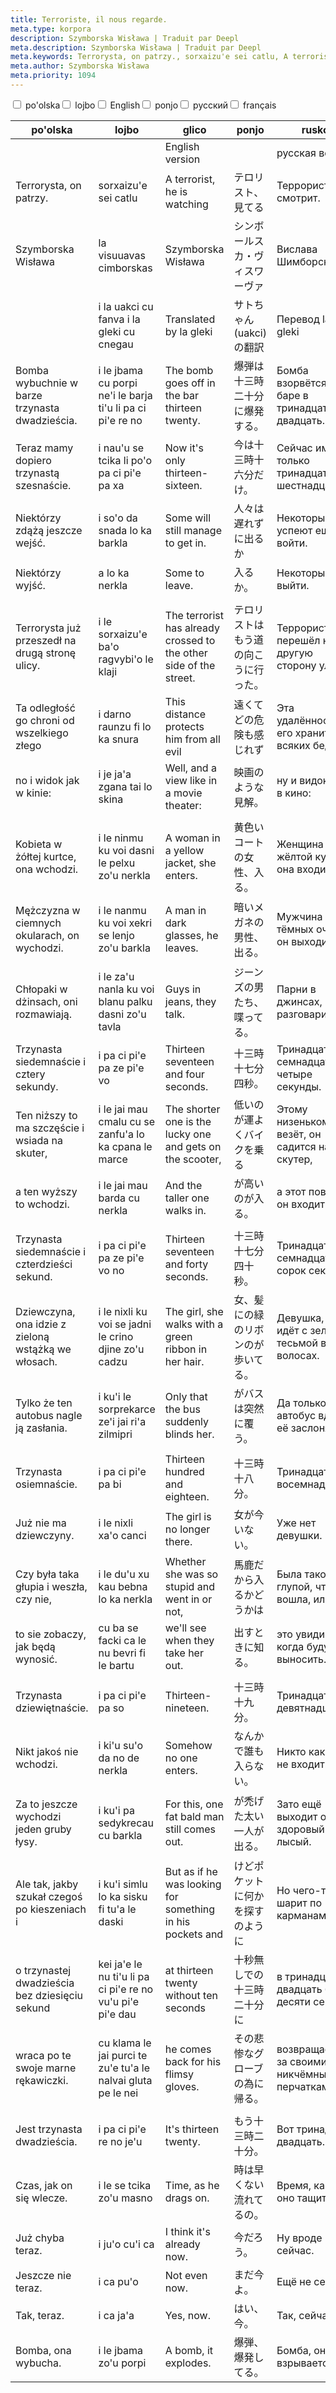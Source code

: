 ```yaml
---
title: Terroriste, il nous regarde.
meta.type: korpora
description: Szymborska Wisława | Traduit par Deepl
meta.description: Szymborska Wisława | Traduit par Deepl
meta.keywords: Terrorysta, on patrzy., sorxaizu'e sei catlu, A terrorist, he is watching, テロリスト、見てる, Террорист, он смотрит., Terroriste, il nous regarde.
meta.author: Szymborska Wisława
meta.priority: 1094
---
```


<div class="w-full">
  <input
    type="checkbox"
    id="hide-column-po_olska"
    class="hide-column-checkbox-po_olska"
  />
  <label
    for="hide-column-po_olska"
    class="hide-column-button-po_olska float-left drop-shadow bg-teal-100 hover:bg-teal-600 focus:bg-teal-600 text-gray-900 hover:text-white font-bold leading-normal select-none py-2 px-4"
    >po'olska</label
  ><input
    type="checkbox"
    id="hide-column-lojbo"
    class="hide-column-checkbox-lojbo"
  />
  <label
    for="hide-column-lojbo"
    class="hide-column-button-lojbo float-left drop-shadow bg-teal-100 hover:bg-teal-600 focus:bg-teal-600 text-gray-900 hover:text-white font-bold leading-normal select-none py-2 px-4"
    >lojbo</label
  ><input
    type="checkbox"
    id="hide-column-glico"
    class="hide-column-checkbox-glico"
  />
  <label
    for="hide-column-glico"
    class="hide-column-button-glico float-left drop-shadow bg-teal-100 hover:bg-teal-600 focus:bg-teal-600 text-gray-900 hover:text-white font-bold leading-normal select-none py-2 px-4"
    >English</label
  ><input
    type="checkbox"
    id="hide-column-ponjo"
    class="hide-column-checkbox-ponjo"
  />
  <label
    for="hide-column-ponjo"
    class="hide-column-button-ponjo float-left drop-shadow bg-teal-100 hover:bg-teal-600 focus:bg-teal-600 text-gray-900 hover:text-white font-bold leading-normal select-none py-2 px-4"
    >ponjo</label
  ><input
    type="checkbox"
    id="hide-column-rusko"
    class="hide-column-checkbox-rusko"
  />
  <label
    for="hide-column-rusko"
    class="hide-column-button-rusko float-left drop-shadow bg-teal-100 hover:bg-teal-600 focus:bg-teal-600 text-gray-900 hover:text-white font-bold leading-normal select-none py-2 px-4"
    >русский</label
  ><input
    type="checkbox"
    id="hide-column-fraso"
    class="hide-column-checkbox-fraso"
  />
  <label
    for="hide-column-fraso"
    class="hide-column-button-fraso float-left drop-shadow bg-teal-100 hover:bg-teal-600 focus:bg-teal-600 text-gray-900 hover:text-white font-bold leading-normal select-none py-2 px-4"
    >français</label
  >
  <div class="clear-both" />
  <div class="w-full overflow-x-auto">
    <table
      class="mt-2 table-fixed max-w-full border font-light text-left text-sm"
    >
      <thead class="border-b italic">
        <tr>
          <th scope="col" class="w-40 p-2 column-class-po_olska">
            po&#039;olska
          </th>
          <th scope="col" class="w-40 p-2 column-class-lojbo">lojbo</th>
          <th scope="col" class="w-40 p-2 column-class-glico">glico</th>
          <th scope="col" class="w-40 p-2 column-class-ponjo">ponjo</th>
          <th scope="col" class="w-40 p-2 column-class-rusko">rusko</th>
          <th scope="col" class="w-40 p-2 column-class-fraso">fraso</th>
        </tr>
      </thead>
      <tbody>
        <tr
          class="border-b transition duration-300 ease-in-out hover:bg-neutral-100 dark:hover:bg-neutral-100"
        >
          <td
            class="font-bold text-left align-text-top p-2 column-class-po_olska"
          ></td>
          <td
            class="font-bold text-left align-text-top p-2 column-class-lojbo"
          ></td>
          <td class="font-bold text-left align-text-top p-2 column-class-glico">
            English version
          </td>
          <td
            class="font-bold text-left align-text-top p-2 column-class-ponjo"
          ></td>
          <td class="font-bold text-left align-text-top p-2 column-class-rusko">
            русская версия
          </td>
          <td class="font-bold text-left align-text-top p-2 column-class-fraso">
            Version française
          </td>
        </tr>
        <tr
          class="border-b transition duration-300 ease-in-out hover:bg-neutral-100 dark:hover:bg-neutral-100"
        >
          <td
            class="italic text-gray-500 text-left align-text-top p-2 column-class-po_olska"
          >
            Terrorysta, on patrzy.
          </td>
          <td
            class="italic text-gray-500 text-left align-text-top p-2 column-class-lojbo"
          >
            sorxaizu&#039;e sei catlu
          </td>
          <td
            class="italic text-gray-500 text-left align-text-top p-2 column-class-glico"
          >
            A terrorist, he is watching
          </td>
          <td
            class="italic text-gray-500 text-left align-text-top p-2 column-class-ponjo"
          >
            テロリスト、見てる
          </td>
          <td
            class="italic text-gray-500 text-left align-text-top p-2 column-class-rusko"
          >
            Террорист, он смотрит.
          </td>
          <td
            class="italic text-gray-500 text-left align-text-top p-2 column-class-fraso"
          >
            Terroriste, il nous regarde.
          </td>
        </tr>
        <tr
          class="border-b transition duration-300 ease-in-out hover:bg-neutral-100 dark:hover:bg-neutral-100"
        >
          <td
            class="italic text-gray-500 text-left align-text-top p-2 column-class-po_olska"
          >
            Szymborska Wisława
          </td>
          <td
            class="italic text-gray-500 text-left align-text-top p-2 column-class-lojbo"
          >
            la visuuavas cimborskas
          </td>
          <td
            class="italic text-gray-500 text-left align-text-top p-2 column-class-glico"
          >
            Szymborska Wisława
          </td>
          <td
            class="italic text-gray-500 text-left align-text-top p-2 column-class-ponjo"
          >
            シンボールスカ・ヴィスワーヴァ
          </td>
          <td
            class="italic text-gray-500 text-left align-text-top p-2 column-class-rusko"
          >
            Вислава Шимборска
          </td>
          <td
            class="italic text-gray-500 text-left align-text-top p-2 column-class-fraso"
          >
            Szymborska Wisława
          </td>
        </tr>
        <tr
          class="border-b transition duration-300 ease-in-out hover:bg-neutral-100 dark:hover:bg-neutral-100"
        >
          <td
            class="italic text-gray-500 text-left align-text-top p-2 column-class-po_olska"
          ></td>
          <td
            class="italic text-gray-500 text-left align-text-top p-2 column-class-lojbo"
          >
            i la uakci cu fanva i la gleki cu cnegau
          </td>
          <td
            class="italic text-gray-500 text-left align-text-top p-2 column-class-glico"
          >
            Translated by la gleki
          </td>
          <td
            class="italic text-gray-500 text-left align-text-top p-2 column-class-ponjo"
          >
            サトちゃん(uakci)の翻訳
          </td>
          <td
            class="italic text-gray-500 text-left align-text-top p-2 column-class-rusko"
          >
            Перевод la gleki
          </td>
          <td
            class="italic text-gray-500 text-left align-text-top p-2 column-class-fraso"
          >
            Traduit par Deepl
          </td>
        </tr>
        <tr
          class="border-b transition duration-300 ease-in-out hover:bg-neutral-100 dark:hover:bg-neutral-100"
        >
          <td class="text-left align-text-top p-2 column-class-po_olska">
            Bomba wybuchnie w barze trzynasta dwadzieścia.
          </td>
          <td class="text-left align-text-top p-2 column-class-lojbo">
            i le jbama cu porpi ne&#039;i le barja ti&#039;u li pa ci pi&#039;e
            re no
          </td>
          <td class="text-left align-text-top p-2 column-class-glico">
            The bomb goes off in the bar thirteen twenty.
          </td>
          <td class="text-left align-text-top p-2 column-class-ponjo">
            爆弾は十三時二十分に爆発する。
          </td>
          <td class="text-left align-text-top p-2 column-class-rusko">
            Бомба взорвётся в баре в тринадцать двадцать.
          </td>
          <td class="text-left align-text-top p-2 column-class-fraso">
            Une bombe explose dans un bar à treize heures vingt.
          </td>
        </tr>
        <tr
          class="border-b transition duration-300 ease-in-out hover:bg-neutral-100 dark:hover:bg-neutral-100"
        >
          <td class="text-left align-text-top p-2 column-class-po_olska">
            Teraz mamy dopiero trzynastą szesnaście.
          </td>
          <td class="text-left align-text-top p-2 column-class-lojbo">
            i nau&#039;u se tcika li po&#039;o pa ci pi&#039;e pa xa
          </td>
          <td class="text-left align-text-top p-2 column-class-glico">
            Now it&#039;s only thirteen-sixteen.
          </td>
          <td class="text-left align-text-top p-2 column-class-ponjo">
            今は十三時十六分だけ。
          </td>
          <td class="text-left align-text-top p-2 column-class-rusko">
            Сейчас имеем только тринадцать шестнадцать.
          </td>
          <td class="text-left align-text-top p-2 column-class-fraso">
            Il n&#039;est plus que treize-seize.
          </td>
        </tr>
        <tr
          class="border-b transition duration-300 ease-in-out hover:bg-neutral-100 dark:hover:bg-neutral-100"
        >
          <td class="text-left align-text-top p-2 column-class-po_olska">
            Niektórzy zdążą jeszcze wejść.
          </td>
          <td class="text-left align-text-top p-2 column-class-lojbo">
            i so&#039;o da snada lo ka barkla
          </td>
          <td class="text-left align-text-top p-2 column-class-glico">
            Some will still manage to get in.
          </td>
          <td class="text-left align-text-top p-2 column-class-ponjo">
            人々は遅れずに出るか
          </td>
          <td class="text-left align-text-top p-2 column-class-rusko">
            Некоторые успеют ещё войти.
          </td>
          <td class="text-left align-text-top p-2 column-class-fraso">
            Certains parviendront encore à entrer.
          </td>
        </tr>
        <tr
          class="border-b transition duration-300 ease-in-out hover:bg-neutral-100 dark:hover:bg-neutral-100"
        >
          <td class="text-left align-text-top p-2 column-class-po_olska">
            Niektórzy wyjść.
          </td>
          <td class="text-left align-text-top p-2 column-class-lojbo">
            a lo ka nerkla
          </td>
          <td class="text-left align-text-top p-2 column-class-glico">
            Some to leave.
          </td>
          <td class="text-left align-text-top p-2 column-class-ponjo">
            入るか。
          </td>
          <td class="text-left align-text-top p-2 column-class-rusko">
            Некоторые выйти.
          </td>
          <td class="text-left align-text-top p-2 column-class-fraso">
            D&#039;autres partiront.
          </td>
        </tr>
        <tr
          class="border-b transition duration-300 ease-in-out hover:bg-neutral-100 dark:hover:bg-neutral-100"
        >
          <td class="text-left align-text-top p-2 column-class-po_olska"></td>
          <td class="text-left align-text-top p-2 column-class-lojbo"></td>
          <td class="text-left align-text-top p-2 column-class-glico"></td>
          <td class="text-left align-text-top p-2 column-class-ponjo"></td>
          <td class="text-left align-text-top p-2 column-class-rusko"></td>
          <td class="text-left align-text-top p-2 column-class-fraso"></td>
        </tr>
        <tr
          class="border-b transition duration-300 ease-in-out hover:bg-neutral-100 dark:hover:bg-neutral-100"
        >
          <td class="text-left align-text-top p-2 column-class-po_olska">
            Terrorysta już przeszedł na drugą stronę ulicy.
          </td>
          <td class="text-left align-text-top p-2 column-class-lojbo">
            i le sorxaizu&#039;e ba&#039;o ragvybi&#039;o le klaji
          </td>
          <td class="text-left align-text-top p-2 column-class-glico">
            The terrorist has already crossed to the other side of the street.
          </td>
          <td class="text-left align-text-top p-2 column-class-ponjo">
            テロリストはもう道の向こうに行った。
          </td>
          <td class="text-left align-text-top p-2 column-class-rusko">
            Террорист уже перешёл на другую сторону улицы.
          </td>
          <td class="text-left align-text-top p-2 column-class-fraso">
            Le terroriste est déjà passé de l&#039;autre côté de la rue.
          </td>
        </tr>
        <tr
          class="border-b transition duration-300 ease-in-out hover:bg-neutral-100 dark:hover:bg-neutral-100"
        >
          <td class="text-left align-text-top p-2 column-class-po_olska">
            Ta odległość go chroni od wszelkiego złego
          </td>
          <td class="text-left align-text-top p-2 column-class-lojbo">
            i darno raunzu fi lo ka snura
          </td>
          <td class="text-left align-text-top p-2 column-class-glico">
            This distance protects him from all evil
          </td>
          <td class="text-left align-text-top p-2 column-class-ponjo">
            遠くてどの危険も感じれず
          </td>
          <td class="text-left align-text-top p-2 column-class-rusko">
            Эта удалённость его хранит от всяких бед,
          </td>
          <td class="text-left align-text-top p-2 column-class-fraso">
            Cette distance le protège de tout mal
          </td>
        </tr>
        <tr
          class="border-b transition duration-300 ease-in-out hover:bg-neutral-100 dark:hover:bg-neutral-100"
        >
          <td class="text-left align-text-top p-2 column-class-po_olska">
            no i widok jak w kinie:
          </td>
          <td class="text-left align-text-top p-2 column-class-lojbo">
            i je ja&#039;a zgana tai lo skina
          </td>
          <td class="text-left align-text-top p-2 column-class-glico">
            Well, and a view like in a movie theater:
          </td>
          <td class="text-left align-text-top p-2 column-class-ponjo">
            映画のような見解。
          </td>
          <td class="text-left align-text-top p-2 column-class-rusko">
            ну и видок, как в кино:
          </td>
          <td class="text-left align-text-top p-2 column-class-fraso">
            et une vue comme au cinéma :
          </td>
        </tr>
        <tr
          class="border-b transition duration-300 ease-in-out hover:bg-neutral-100 dark:hover:bg-neutral-100"
        >
          <td class="text-left align-text-top p-2 column-class-po_olska"></td>
          <td class="text-left align-text-top p-2 column-class-lojbo"></td>
          <td class="text-left align-text-top p-2 column-class-glico"></td>
          <td class="text-left align-text-top p-2 column-class-ponjo"></td>
          <td class="text-left align-text-top p-2 column-class-rusko"></td>
          <td class="text-left align-text-top p-2 column-class-fraso"></td>
        </tr>
        <tr
          class="border-b transition duration-300 ease-in-out hover:bg-neutral-100 dark:hover:bg-neutral-100"
        >
          <td class="text-left align-text-top p-2 column-class-po_olska">
            Kobieta w żółtej kurtce, ona wchodzi.
          </td>
          <td class="text-left align-text-top p-2 column-class-lojbo">
            i le ninmu ku voi dasni le pelxu zo&#039;u nerkla
          </td>
          <td class="text-left align-text-top p-2 column-class-glico">
            A woman in a yellow jacket, she enters.
          </td>
          <td class="text-left align-text-top p-2 column-class-ponjo">
            黄色いコートの女性、入る。
          </td>
          <td class="text-left align-text-top p-2 column-class-rusko">
            Женщина в жёлтой куртке, она входит.
          </td>
          <td class="text-left align-text-top p-2 column-class-fraso">
            Une femme en veste jaune, elle entre.
          </td>
        </tr>
        <tr
          class="border-b transition duration-300 ease-in-out hover:bg-neutral-100 dark:hover:bg-neutral-100"
        >
          <td class="text-left align-text-top p-2 column-class-po_olska">
            Mężczyzna w ciemnych okularach, on wychodzi.
          </td>
          <td class="text-left align-text-top p-2 column-class-lojbo">
            i le nanmu ku voi xekri se lenjo zo&#039;u barkla
          </td>
          <td class="text-left align-text-top p-2 column-class-glico">
            A man in dark glasses, he leaves.
          </td>
          <td class="text-left align-text-top p-2 column-class-ponjo">
            暗いメガネの男性、出る。
          </td>
          <td class="text-left align-text-top p-2 column-class-rusko">
            Мужчина в тёмных очках, он выходит.
          </td>
          <td class="text-left align-text-top p-2 column-class-fraso">
            Un homme avec des lunettes noires, il sort.
          </td>
        </tr>
        <tr
          class="border-b transition duration-300 ease-in-out hover:bg-neutral-100 dark:hover:bg-neutral-100"
        >
          <td class="text-left align-text-top p-2 column-class-po_olska">
            Chłopaki w dżinsach, oni rozmawiają.
          </td>
          <td class="text-left align-text-top p-2 column-class-lojbo">
            i le za&#039;u nanla ku voi blanu palku dasni zo&#039;u tavla
          </td>
          <td class="text-left align-text-top p-2 column-class-glico">
            Guys in jeans, they talk.
          </td>
          <td class="text-left align-text-top p-2 column-class-ponjo">
            ジーンズの男たち、喋ってる。
          </td>
          <td class="text-left align-text-top p-2 column-class-rusko">
            Парни в джинсах, они разговаривают.
          </td>
          <td class="text-left align-text-top p-2 column-class-fraso">
            Des types en jeans, ils parlent.
          </td>
        </tr>
        <tr
          class="border-b transition duration-300 ease-in-out hover:bg-neutral-100 dark:hover:bg-neutral-100"
        >
          <td class="text-left align-text-top p-2 column-class-po_olska">
            Trzynasta siedemnaście i cztery sekundy.
          </td>
          <td class="text-left align-text-top p-2 column-class-lojbo">
            i pa ci pi&#039;e pa ze pi&#039;e vo
          </td>
          <td class="text-left align-text-top p-2 column-class-glico">
            Thirteen seventeen and four seconds.
          </td>
          <td class="text-left align-text-top p-2 column-class-ponjo">
            十三時十七分四秒。
          </td>
          <td class="text-left align-text-top p-2 column-class-rusko">
            Тринадцать семнадцать и четыре секунды.
          </td>
          <td class="text-left align-text-top p-2 column-class-fraso">
            Treize dix-sept et quatre secondes.
          </td>
        </tr>
        <tr
          class="border-b transition duration-300 ease-in-out hover:bg-neutral-100 dark:hover:bg-neutral-100"
        >
          <td class="text-left align-text-top p-2 column-class-po_olska">
            Ten niższy to ma szczęście i wsiada na skuter,
          </td>
          <td class="text-left align-text-top p-2 column-class-lojbo">
            i le jai mau cmalu cu se zanfu&#039;a lo ka cpana le marce
          </td>
          <td class="text-left align-text-top p-2 column-class-glico">
            The shorter one is the lucky one and gets on the scooter,
          </td>
          <td class="text-left align-text-top p-2 column-class-ponjo">
            低いのが運よくバイクを乗る
          </td>
          <td class="text-left align-text-top p-2 column-class-rusko">
            Этому низенькому везёт, он садится на скутер,
          </td>
          <td class="text-left align-text-top p-2 column-class-fraso">
            Le plus petit a de la chance et monte sur le scooter,
          </td>
        </tr>
        <tr
          class="border-b transition duration-300 ease-in-out hover:bg-neutral-100 dark:hover:bg-neutral-100"
        >
          <td class="text-left align-text-top p-2 column-class-po_olska">
            a ten wyższy to wchodzi.
          </td>
          <td class="text-left align-text-top p-2 column-class-lojbo">
            i le jai mau barda cu nerkla
          </td>
          <td class="text-left align-text-top p-2 column-class-glico">
            And the taller one walks in.
          </td>
          <td class="text-left align-text-top p-2 column-class-ponjo">
            が高いのが入る。
          </td>
          <td class="text-left align-text-top p-2 column-class-rusko">
            а этот повыше, он входит.
          </td>
          <td class="text-left align-text-top p-2 column-class-fraso">
            et le plus grand monte.
          </td>
        </tr>
        <tr
          class="border-b transition duration-300 ease-in-out hover:bg-neutral-100 dark:hover:bg-neutral-100"
        >
          <td class="text-left align-text-top p-2 column-class-po_olska"></td>
          <td class="text-left align-text-top p-2 column-class-lojbo"></td>
          <td class="text-left align-text-top p-2 column-class-glico"></td>
          <td class="text-left align-text-top p-2 column-class-ponjo"></td>
          <td class="text-left align-text-top p-2 column-class-rusko"></td>
          <td class="text-left align-text-top p-2 column-class-fraso"></td>
        </tr>
        <tr
          class="border-b transition duration-300 ease-in-out hover:bg-neutral-100 dark:hover:bg-neutral-100"
        >
          <td class="text-left align-text-top p-2 column-class-po_olska">
            Trzynasta siedemnaście i czterdzieści sekund.
          </td>
          <td class="text-left align-text-top p-2 column-class-lojbo">
            i pa ci pi&#039;e pa ze pi&#039;e vo no
          </td>
          <td class="text-left align-text-top p-2 column-class-glico">
            Thirteen seventeen and forty seconds.
          </td>
          <td class="text-left align-text-top p-2 column-class-ponjo">
            十三時十七分四十秒。
          </td>
          <td class="text-left align-text-top p-2 column-class-rusko">
            Тринадцать семнадцать и сорок секунд.
          </td>
          <td class="text-left align-text-top p-2 column-class-fraso">
            Treize dix-sept et quarante secondes.
          </td>
        </tr>
        <tr
          class="border-b transition duration-300 ease-in-out hover:bg-neutral-100 dark:hover:bg-neutral-100"
        >
          <td class="text-left align-text-top p-2 column-class-po_olska">
            Dziewczyna, ona idzie z zieloną wstążką we włosach.
          </td>
          <td class="text-left align-text-top p-2 column-class-lojbo">
            i le nixli ku voi se jadni le crino djine zo&#039;u cadzu
          </td>
          <td class="text-left align-text-top p-2 column-class-glico">
            The girl, she walks with a green ribbon in her hair.
          </td>
          <td class="text-left align-text-top p-2 column-class-ponjo">
            女、髪にの緑のリボンのが歩いてる。
          </td>
          <td class="text-left align-text-top p-2 column-class-rusko">
            Девушка, она идёт с зелёной тесьмой в волосах.
          </td>
          <td class="text-left align-text-top p-2 column-class-fraso">
            La fille marche avec un ruban vert dans les cheveux.
          </td>
        </tr>
        <tr
          class="border-b transition duration-300 ease-in-out hover:bg-neutral-100 dark:hover:bg-neutral-100"
        >
          <td class="text-left align-text-top p-2 column-class-po_olska">
            Tylko że ten autobus nagle ją zasłania.
          </td>
          <td class="text-left align-text-top p-2 column-class-lojbo">
            i ku&#039;i le sorprekarce ze&#039;i jai ri&#039;a zilmipri
          </td>
          <td class="text-left align-text-top p-2 column-class-glico">
            Only that the bus suddenly blinds her.
          </td>
          <td class="text-left align-text-top p-2 column-class-ponjo">
            がバスは突然に覆う。
          </td>
          <td class="text-left align-text-top p-2 column-class-rusko">
            Да только вот автобус вдруг её заслоняет.
          </td>
          <td class="text-left align-text-top p-2 column-class-fraso">
            Mais le bus l&#039;aveugle soudain.
          </td>
        </tr>
        <tr
          class="border-b transition duration-300 ease-in-out hover:bg-neutral-100 dark:hover:bg-neutral-100"
        >
          <td class="text-left align-text-top p-2 column-class-po_olska"></td>
          <td class="text-left align-text-top p-2 column-class-lojbo"></td>
          <td class="text-left align-text-top p-2 column-class-glico"></td>
          <td class="text-left align-text-top p-2 column-class-ponjo"></td>
          <td class="text-left align-text-top p-2 column-class-rusko"></td>
          <td class="text-left align-text-top p-2 column-class-fraso"></td>
        </tr>
        <tr
          class="border-b transition duration-300 ease-in-out hover:bg-neutral-100 dark:hover:bg-neutral-100"
        >
          <td class="text-left align-text-top p-2 column-class-po_olska">
            Trzynasta osiemnaście.
          </td>
          <td class="text-left align-text-top p-2 column-class-lojbo">
            i pa ci pi&#039;e pa bi
          </td>
          <td class="text-left align-text-top p-2 column-class-glico">
            Thirteen hundred and eighteen.
          </td>
          <td class="text-left align-text-top p-2 column-class-ponjo">
            十三時十八分。
          </td>
          <td class="text-left align-text-top p-2 column-class-rusko">
            Тринадцать восемнадцать.
          </td>
          <td class="text-left align-text-top p-2 column-class-fraso">
            Treize dix-huit.
          </td>
        </tr>
        <tr
          class="border-b transition duration-300 ease-in-out hover:bg-neutral-100 dark:hover:bg-neutral-100"
        >
          <td class="text-left align-text-top p-2 column-class-po_olska">
            Już nie ma dziewczyny.
          </td>
          <td class="text-left align-text-top p-2 column-class-lojbo">
            i le nixli xa&#039;o canci
          </td>
          <td class="text-left align-text-top p-2 column-class-glico">
            The girl is no longer there.
          </td>
          <td class="text-left align-text-top p-2 column-class-ponjo">
            女が今いない。
          </td>
          <td class="text-left align-text-top p-2 column-class-rusko">
            Уже нет девушки.
          </td>
          <td class="text-left align-text-top p-2 column-class-fraso">
            La fille a disparu.
          </td>
        </tr>
        <tr
          class="border-b transition duration-300 ease-in-out hover:bg-neutral-100 dark:hover:bg-neutral-100"
        >
          <td class="text-left align-text-top p-2 column-class-po_olska">
            Czy była taka głupia i weszła, czy nie,
          </td>
          <td class="text-left align-text-top p-2 column-class-lojbo">
            i le du&#039;u xu kau bebna lo ka nerkla
          </td>
          <td class="text-left align-text-top p-2 column-class-glico">
            Whether she was so stupid and went in or not,
          </td>
          <td class="text-left align-text-top p-2 column-class-ponjo">
            馬鹿だから入るかどうかは
          </td>
          <td class="text-left align-text-top p-2 column-class-rusko">
            Была такой глупой, что вошла, или нет,
          </td>
          <td class="text-left align-text-top p-2 column-class-fraso">
            Qu&#039;elle ait été stupide et qu&#039;elle soit entrée ou non,
          </td>
        </tr>
        <tr
          class="border-b transition duration-300 ease-in-out hover:bg-neutral-100 dark:hover:bg-neutral-100"
        >
          <td class="text-left align-text-top p-2 column-class-po_olska">
            to sie zobaczy, jak będą wynosić.
          </td>
          <td class="text-left align-text-top p-2 column-class-lojbo">
            cu ba se facki ca le nu bevri fi le bartu
          </td>
          <td class="text-left align-text-top p-2 column-class-glico">
            we&#039;ll see when they take her out.
          </td>
          <td class="text-left align-text-top p-2 column-class-ponjo">
            出すときに知る。
          </td>
          <td class="text-left align-text-top p-2 column-class-rusko">
            это увидим, когда будут выносить.
          </td>
          <td class="text-left align-text-top p-2 column-class-fraso">
            nous le verrons quand ils la sortiront.
          </td>
        </tr>
        <tr
          class="border-b transition duration-300 ease-in-out hover:bg-neutral-100 dark:hover:bg-neutral-100"
        >
          <td class="text-left align-text-top p-2 column-class-po_olska"></td>
          <td class="text-left align-text-top p-2 column-class-lojbo"></td>
          <td class="text-left align-text-top p-2 column-class-glico"></td>
          <td class="text-left align-text-top p-2 column-class-ponjo"></td>
          <td class="text-left align-text-top p-2 column-class-rusko"></td>
          <td class="text-left align-text-top p-2 column-class-fraso"></td>
        </tr>
        <tr
          class="border-b transition duration-300 ease-in-out hover:bg-neutral-100 dark:hover:bg-neutral-100"
        >
          <td class="text-left align-text-top p-2 column-class-po_olska">
            Trzynasta dziewiętnaście.
          </td>
          <td class="text-left align-text-top p-2 column-class-lojbo">
            i pa ci pi&#039;e pa so
          </td>
          <td class="text-left align-text-top p-2 column-class-glico">
            Thirteen-nineteen.
          </td>
          <td class="text-left align-text-top p-2 column-class-ponjo">
            十三時十九分。
          </td>
          <td class="text-left align-text-top p-2 column-class-rusko">
            Тринадцать девятнадцать.
          </td>
          <td class="text-left align-text-top p-2 column-class-fraso">
            Treize dix-neuf.
          </td>
        </tr>
        <tr
          class="border-b transition duration-300 ease-in-out hover:bg-neutral-100 dark:hover:bg-neutral-100"
        >
          <td class="text-left align-text-top p-2 column-class-po_olska">
            Nikt jakoś nie wchodzi.
          </td>
          <td class="text-left align-text-top p-2 column-class-lojbo">
            i ki&#039;u su&#039;o da no de nerkla
          </td>
          <td class="text-left align-text-top p-2 column-class-glico">
            Somehow no one enters.
          </td>
          <td class="text-left align-text-top p-2 column-class-ponjo">
            なんかで誰も入らない。
          </td>
          <td class="text-left align-text-top p-2 column-class-rusko">
            Никто как-то не входит.
          </td>
          <td class="text-left align-text-top p-2 column-class-fraso">
            Personne n&#039;arrive à entrer.
          </td>
        </tr>
        <tr
          class="border-b transition duration-300 ease-in-out hover:bg-neutral-100 dark:hover:bg-neutral-100"
        >
          <td class="text-left align-text-top p-2 column-class-po_olska">
            Za to jeszcze wychodzi jeden gruby łysy.
          </td>
          <td class="text-left align-text-top p-2 column-class-lojbo">
            i ku&#039;i pa sedykrecau cu barkla
          </td>
          <td class="text-left align-text-top p-2 column-class-glico">
            For this, one fat bald man still comes out.
          </td>
          <td class="text-left align-text-top p-2 column-class-ponjo">
            が禿げた太い一人が出る。
          </td>
          <td class="text-left align-text-top p-2 column-class-rusko">
            Зато ещё выходит один здоровый лысый.
          </td>
          <td class="text-left align-text-top p-2 column-class-fraso">
            Un gros homme chauve sort quand même.
          </td>
        </tr>
        <tr
          class="border-b transition duration-300 ease-in-out hover:bg-neutral-100 dark:hover:bg-neutral-100"
        >
          <td class="text-left align-text-top p-2 column-class-po_olska">
            Ale tak, jakby szukał czegoś po kieszeniach i
          </td>
          <td class="text-left align-text-top p-2 column-class-lojbo">
            i ku&#039;i simlu lo ka sisku fi tu&#039;a le daski
          </td>
          <td class="text-left align-text-top p-2 column-class-glico">
            But as if he was looking for something in his pockets and
          </td>
          <td class="text-left align-text-top p-2 column-class-ponjo">
            けどポケットに何かを探すのように
          </td>
          <td class="text-left align-text-top p-2 column-class-rusko">
            Но чего-то шарит по карманам и
          </td>
          <td class="text-left align-text-top p-2 column-class-fraso">
            Mais c&#039;est comme s&#039;il cherchait quelque chose dans ses
            poches.
          </td>
        </tr>
        <tr
          class="border-b transition duration-300 ease-in-out hover:bg-neutral-100 dark:hover:bg-neutral-100"
        >
          <td class="text-left align-text-top p-2 column-class-po_olska">
            o trzynastej dwadzieścia bez dziesięciu sekund
          </td>
          <td class="text-left align-text-top p-2 column-class-lojbo">
            kei ja&#039;e le nu ti&#039;u li pa ci pi&#039;e re no vu&#039;u
            pi&#039;e pi&#039;e dau
          </td>
          <td class="text-left align-text-top p-2 column-class-glico">
            at thirteen twenty without ten seconds
          </td>
          <td class="text-left align-text-top p-2 column-class-ponjo">
            十秒無しでの十三時二十分に
          </td>
          <td class="text-left align-text-top p-2 column-class-rusko">
            в тринадцать двадцать без десяти секунд
          </td>
          <td class="text-left align-text-top p-2 column-class-fraso">
            à treize heures vingt sans dix secondes
          </td>
        </tr>
        <tr
          class="border-b transition duration-300 ease-in-out hover:bg-neutral-100 dark:hover:bg-neutral-100"
        >
          <td class="text-left align-text-top p-2 column-class-po_olska">
            wraca po te swoje marne rękawiczki.
          </td>
          <td class="text-left align-text-top p-2 column-class-lojbo">
            cu klama le jai purci te zu&#039;e tu&#039;a le nalvai gluta pe le
            nei
          </td>
          <td class="text-left align-text-top p-2 column-class-glico">
            he comes back for his flimsy gloves.
          </td>
          <td class="text-left align-text-top p-2 column-class-ponjo">
            その悲惨なグローブの為に帰る。
          </td>
          <td class="text-left align-text-top p-2 column-class-rusko">
            возвращается за своими никчёмными перчатками.
          </td>
          <td class="text-left align-text-top p-2 column-class-fraso">
            il revient chercher ses pauvres gants.
          </td>
        </tr>
        <tr
          class="border-b transition duration-300 ease-in-out hover:bg-neutral-100 dark:hover:bg-neutral-100"
        >
          <td class="text-left align-text-top p-2 column-class-po_olska"></td>
          <td class="text-left align-text-top p-2 column-class-lojbo"></td>
          <td class="text-left align-text-top p-2 column-class-glico"></td>
          <td class="text-left align-text-top p-2 column-class-ponjo"></td>
          <td class="text-left align-text-top p-2 column-class-rusko"></td>
          <td class="text-left align-text-top p-2 column-class-fraso"></td>
        </tr>
        <tr
          class="border-b transition duration-300 ease-in-out hover:bg-neutral-100 dark:hover:bg-neutral-100"
        >
          <td class="text-left align-text-top p-2 column-class-po_olska">
            Jest trzynasta dwadzieścia.
          </td>
          <td class="text-left align-text-top p-2 column-class-lojbo">
            i pa ci pi&#039;e re no je&#039;u
          </td>
          <td class="text-left align-text-top p-2 column-class-glico">
            It&#039;s thirteen twenty.
          </td>
          <td class="text-left align-text-top p-2 column-class-ponjo">
            もう十三時二十分。
          </td>
          <td class="text-left align-text-top p-2 column-class-rusko">
            Вот тринадцать двадцать.
          </td>
          <td class="text-left align-text-top p-2 column-class-fraso">
            Il est treize heures vingt.
          </td>
        </tr>
        <tr
          class="border-b transition duration-300 ease-in-out hover:bg-neutral-100 dark:hover:bg-neutral-100"
        >
          <td class="text-left align-text-top p-2 column-class-po_olska">
            Czas, jak on się wlecze.
          </td>
          <td class="text-left align-text-top p-2 column-class-lojbo">
            i le se tcika zo&#039;u masno
          </td>
          <td class="text-left align-text-top p-2 column-class-glico">
            Time, as he drags on.
          </td>
          <td class="text-left align-text-top p-2 column-class-ponjo">
            時は早くない流れてるの。
          </td>
          <td class="text-left align-text-top p-2 column-class-rusko">
            Время, как же оно тащится.
          </td>
          <td class="text-left align-text-top p-2 column-class-fraso">
            Le temps, comme il traîne.
          </td>
        </tr>
        <tr
          class="border-b transition duration-300 ease-in-out hover:bg-neutral-100 dark:hover:bg-neutral-100"
        >
          <td class="text-left align-text-top p-2 column-class-po_olska">
            Już chyba teraz.
          </td>
          <td class="text-left align-text-top p-2 column-class-lojbo">
            i ju&#039;o cu&#039;i ca
          </td>
          <td class="text-left align-text-top p-2 column-class-glico">
            I think it&#039;s already now.
          </td>
          <td class="text-left align-text-top p-2 column-class-ponjo">
            今だろう。
          </td>
          <td class="text-left align-text-top p-2 column-class-rusko">
            Ну вроде сейчас.
          </td>
          <td class="text-left align-text-top p-2 column-class-fraso">
            Je crois que c&#039;est déjà maintenant.
          </td>
        </tr>
        <tr
          class="border-b transition duration-300 ease-in-out hover:bg-neutral-100 dark:hover:bg-neutral-100"
        >
          <td class="text-left align-text-top p-2 column-class-po_olska">
            Jeszcze nie teraz.
          </td>
          <td class="text-left align-text-top p-2 column-class-lojbo">
            i ca pu&#039;o
          </td>
          <td class="text-left align-text-top p-2 column-class-glico">
            Not even now.
          </td>
          <td class="text-left align-text-top p-2 column-class-ponjo">
            まだ今よ。
          </td>
          <td class="text-left align-text-top p-2 column-class-rusko">
            Ещё не сейчас.
          </td>
          <td class="text-left align-text-top p-2 column-class-fraso">
            Pas encore maintenant.
          </td>
        </tr>
        <tr
          class="border-b transition duration-300 ease-in-out hover:bg-neutral-100 dark:hover:bg-neutral-100"
        >
          <td class="text-left align-text-top p-2 column-class-po_olska">
            Tak, teraz.
          </td>
          <td class="text-left align-text-top p-2 column-class-lojbo">
            i ca ja&#039;a
          </td>
          <td class="text-left align-text-top p-2 column-class-glico">
            Yes, now.
          </td>
          <td class="text-left align-text-top p-2 column-class-ponjo">
            はい、今。
          </td>
          <td class="text-left align-text-top p-2 column-class-rusko">
            Так, сейчас.
          </td>
          <td class="text-left align-text-top p-2 column-class-fraso">
            Oui, maintenant.
          </td>
        </tr>
        <tr
          class="border-b transition duration-300 ease-in-out hover:bg-neutral-100 dark:hover:bg-neutral-100"
        >
          <td class="text-left align-text-top p-2 column-class-po_olska">
            Bomba, ona wybucha.
          </td>
          <td class="text-left align-text-top p-2 column-class-lojbo">
            i le jbama zo&#039;u porpi
          </td>
          <td class="text-left align-text-top p-2 column-class-glico">
            A bomb, it explodes.
          </td>
          <td class="text-left align-text-top p-2 column-class-ponjo">
            爆弾、爆発してる。
          </td>
          <td class="text-left align-text-top p-2 column-class-rusko">
            Бомба, она взрывается.
          </td>
          <td class="text-left align-text-top p-2 column-class-fraso">
            Une bombe, elle explose.
          </td>
        </tr>
      </tbody>
    </table>
  </div>
</div>
